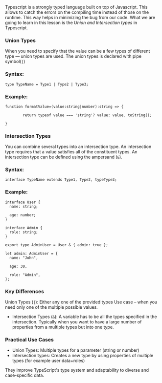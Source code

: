 Typescript is a strongly typed language built on top of Javascript. This allows to catch the errors on the compiling time instead of those on the runtime. This way helps in minimizing the bug from our code. What we are going to learn in this lesson is the _Union and Intersection types_ in Typescript.

### **Union Types**

When you need to specify that the value can be a few types of different type — union types are used. The union types is declared with pipe symbol(`|`)

### **Syntax:**

```tsx
type TypeName = Type1 | Type2 | Type3;
```

### **Example:**

```tsx
function formatValue=(value:string|number):string => {

		return typeof value === 'string'? value: value. toString();

}
```

### **Intersection Types**

You can combine several types into an intersection type. An intersection type requires that a value satisfies all of the constituent types. An intersection type can be defined using the ampersand (`&`).

### **Syntax:**

```tsx
interface TypeName extends Type1, Type2, typeType3;
```

### **Example:**

```tsx
interface User {
  name: string;

  age: number;
}

interface Admin {
  role: string;
}

export type AdminUser = User & { admin: true };

let admin: AdminUser = {
  name: "John",

  age: 30,

  role: "Admin",
};
```

### Key Differences

Union Types (`|`): Either any one of the provided types Use case – when you need only one of the multiple possible values.

- Intersection Types (`&`): A variable has to be all the types specified in the intersection. Typically when you want to have a large number of properties from a multiple types but into one type.

### Practical Use Cases

- Union Types: Multiple types for a parameter (string or number)
- Intersection types: Creates a new type by using properties of multiple types (for example user data+roles)

They improve TypeScript's type system and adaptability to diverse and case-specific data.
